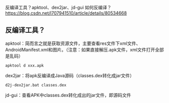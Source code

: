 

反编译工具？apktool、dex2jar、jd-gui
如何反编译？https://blog.csdn.net/l707941510/article/details/80534668



## 反编译工具？
apktool：简而言之就是获取资源文件，主要查看res文件下xml文件、AndroidManifest.xml和图片。（注意：如果直接解压.apk文件，xml文件打开全部是乱码）
```
apktool d xxx.apk
```
dex2jar：将apk反编译成Java源码（classes.dex转化成jar文件）
```
d2j-dex2jar.bat classes.dex
```
jd-gui：查看APK中classes.dex转化成出的jar文件，即源码文件